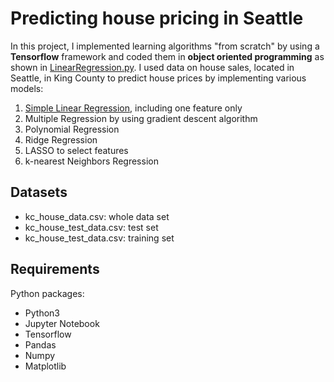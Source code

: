 # Predicting house pricing in Seattle

In this project, I implemented learning algorithms "from scratch" by using a **Tensorflow** framework and coded them in **object oriented programming** as shown in [LinearRegression.py](https://github.com/hsuanhao/Projects/blob/master/Predicting%20house%20pricing%20in%20Seattle/LinearRegression.py). I used data on house sales, located in Seattle, in King County to predict house prices by implementing various models:

1. [Simple Linear Regression](https://github.com/hsuanhao/Projects/blob/master/Predicting%20house%20pricing%20in%20Seattle/Simple_Linear_Regression.ipynb), including one feature only
2. Multiple Regression by using gradient descent algorithm
3. Polynomial Regression
4. Ridge Regression
5. LASSO to select features
6. k-nearest Neighbors Regression

## Datasets
- kc_house_data.csv: whole data set
- kc_house_test_data.csv: test set
- kc_house_test_data.csv: training set

## Requirements

Python packages:
- Python3
- Jupyter Notebook
- Tensorflow
- Pandas
- Numpy
- Matplotlib
